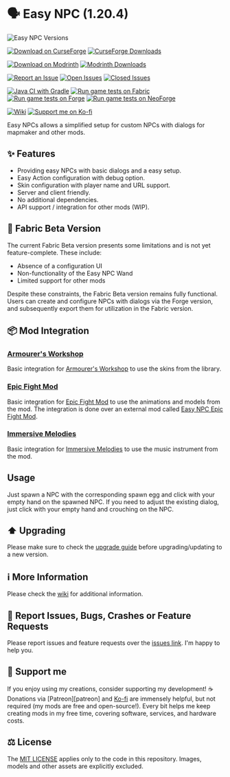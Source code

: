 # 🗣 Easy NPC (1.20.4)

![Easy NPC Versions](http://cf.way2muchnoise.eu/versions/Minecraft_559312_all.svg)

[![Download on CurseForge](http://cf.way2muchnoise.eu/title/559312.svg)](https://www.curseforge.com/minecraft/mc-mods/easy-npc)
[![CurseForge Downloads](http://cf.way2muchnoise.eu/full_559312_downloads.svg)](https://www.curseforge.com/minecraft/mc-mods/easy-npc)

[![Download on Modrinth](https://img.shields.io/badge/dynamic/json?labelColor=black&color=grey&label=&query=title&url=https://api.modrinth.com/v2/project/CgGEe1h3&style=flat&logo=modrinth)](https://modrinth.com/mod/easy-npc)
[![Modrinth Downloads](https://img.shields.io/badge/dynamic/json?labelColor=black&color=grey&label=&suffix=%20downloads&query=downloads&url=https://api.modrinth.com/v2/project/CgGEe1h3&style=flat&logo=modrinth)](https://modrinth.com/mod/easy-npc)

[![Report an Issue](https://img.shields.io/badge/dynamic/json?label=Report%20an%20Issue%20%2F%20Bug%20%2F%20Crash%20%2F%20Feature%20Request&labelColor=black&color=grey&query=title&url=https://api.modrinth.com/v2/project/CgGEe1h3&style=flat&logo=github)][issues]
[![Open Issues](https://img.shields.io/github/issues/MarkusBordihn/BOs-Easy-NPC?style=flat&logo=Github&color=red)](https://github.com/MarkusBordihn/BOs-Easy-NPC/issues?q=is%3Aopen+%21label%3Aenhancement)
[![Closed Issues](https://img.shields.io/github/issues-closed/MarkusBordihn/BOs-Easy-NPC?style=flat&logo=Github)](https://github.com/MarkusBordihn/BOs-Easy-NPC/issues?q=is%3Aclosed)

[![Java CI with Gradle](https://github.com/MarkusBordihn/BOs-Easy-NPC/actions/workflows/gradle.yml/badge.svg?branch=1.20.1)](https://github.com/MarkusBordihn/BOs-Easy-NPC/actions/workflows/gradle.yml)
[![Run game tests on Fabric](https://github.com/MarkusBordihn/BOs-Easy-NPC/actions/workflows/game-test-fabric.yml/badge.svg?branch=1.20.2)](https://github.com/MarkusBordihn/BOs-Easy-NPC/actions/workflows/game-test-fabric.yml)
[![Run game tests on Forge](https://github.com/MarkusBordihn/BOs-Easy-NPC/actions/workflows/game-test-forge.yml/badge.svg?branch=1.20.2)](https://github.com/MarkusBordihn/BOs-Easy-NPC/actions/workflows/game-test-forge.yml)
[![Run game tests on NeoForge](https://github.com/MarkusBordihn/BOs-Easy-NPC/actions/workflows/game-test-neoforge.yml/badge.svg?branch=1.20.2)](https://github.com/MarkusBordihn/BOs-Easy-NPC/actions/workflows/game-test-neoforge.yml)

[![Wiki](https://img.shields.io/badge/dynamic/json?label=Wiki&labelColor=black&color=grey&query=title&url=https://api.modrinth.com/v2/project/CgGEe1h3&style=flat&logo=github)][wiki]
[![Support me on Ko-fi](https://img.shields.io/badge/Support_me_on_Ko--fi-!?labelColor=black&style=flat&logo=ko-fi)][ko-fi]

Easy NPCs allows a simplified setup for custom NPCs with dialogs for mapmaker and other mods.

## ✨ Features

- Providing easy NPCs with basic dialogs and a easy setup.
- Easy Action configuration with debug option.
- Skin configuration with player name and URL support.
- Server and client friendly.
- No additional dependencies.
- API support / integration for other mods (WIP).

## 🧪 Fabric Beta Version

The current Fabric Beta version presents some limitations and is not yet feature-complete.
These include:

- Absence of a configuration UI
- Non-functionality of the Easy NPC Wand
- Limited support for other mods

Despite these constraints, the Fabric Beta version remains fully functional. Users can create and
configure NPCs with dialogs via the Forge version, and subsequently export them for utilization in
the Fabric version.

## 📦 Mod Integration

### [Armourer's Workshop][armourers_workshop]

Basic integration for [Armourer's Workshop][armourers_workshop] to use the skins from the library.

### [Epic Fight Mod][epic_fight_mod]

Basic integration for [Epic Fight Mod][epic_fight_mod] to use the animations and
models from the mod.
The integration is done over an external mod
called [Easy NPC Epic Fight Mod][easy_npc_epic_fight_mod].

### [Immersive Melodies][immersive-melodies]

Basic integration for [Immersive Melodies][immersive-melodies] to use the music instrument from the
mod.

## Usage

Just spawn a NPC with the corresponding spawn egg and click with your empty hand on the spawned NPC.
If you need to adjust the existing dialog, just click with your empty hand and crouching on the NPC.

## ⬆️ Upgrading

Please make sure to check the [upgrade guide][upgrade_guide] before upgrading/updating to a new
version.

## ℹ️ More Information

Please check the [wiki][wiki] for additional information.

## 🐛 Report Issues, Bugs, Crashes or Feature Requests

Please report issues and feature requests over the [issues link][issues]. I'm happy to help you.

## 🫶 Support me

If you enjoy using my creations, consider supporting my development! ☕️
Donations via [Patreon][patreon] and [Ko-fi][ko-fi] are immensely helpful, but not required (my mods
are free and open-source!).
Every bit helps me keep creating mods in my free time, covering software, services, and hardware
costs.

## ⚖️ License

The [MIT LICENSE](LICENSE.md) applies only to the code in this repository.
Images, models and other assets are explicitly excluded.

[ko-fi]: https://ko-fi.com/Kaworru

[wiki]: https://github.com/MarkusBordihn/BOs-Easy-NPC/wiki

[upgrade_guide]: https://github.com/MarkusBordihn/BOs-Easy-NPC/wiki/Upgrading

[armourers_workshop]: https://www.curseforge.com/minecraft/mc-mods/armourers-workshop

[epic_fight_mod]: https://www.curseforge.com/minecraft/mc-mods/epic-fight-mod

[easy_npc_epic_fight_mod]: https://www.curseforge.com/minecraft/mc-mods/easy-npc-epic-fight

[immersive-melodies]: https://www.curseforge.com/minecraft/mc-mods/immersive-melodies

[issues]: https://github.com/MarkusBordihn/BOs-Easy-NPC/issues
